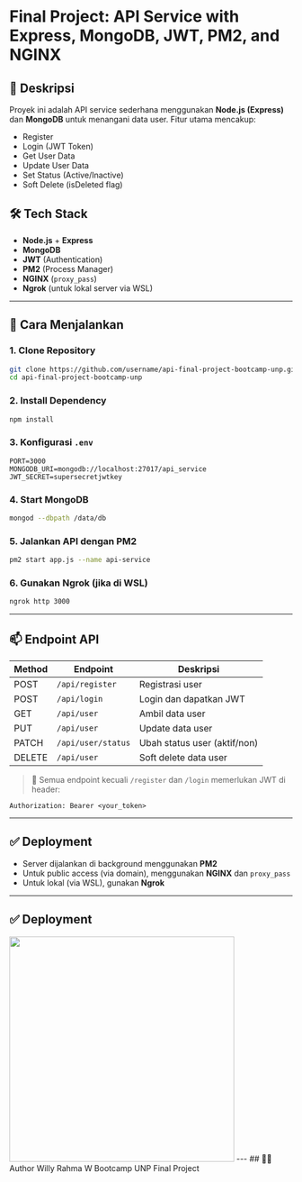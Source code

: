 # Final Project: API Service with Express, MongoDB, JWT, PM2, and NGINX

## 📌 Deskripsi
Proyek ini adalah API service sederhana menggunakan **Node.js (Express)** dan **MongoDB** untuk menangani data user. Fitur utama mencakup:

- Register
- Login (JWT Token)
- Get User Data
- Update User Data
- Set Status (Active/Inactive)
- Soft Delete (isDeleted flag)

## 🛠️ Tech Stack

- **Node.js** + **Express**
- **MongoDB**
- **JWT** (Authentication)
- **PM2** (Process Manager)
- **NGINX** (`proxy_pass`)
- **Ngrok** (untuk lokal server via WSL)

---

## 🚀 Cara Menjalankan

### 1. Clone Repository
```bash
git clone https://github.com/username/api-final-project-bootcamp-unp.git
cd api-final-project-bootcamp-unp
```

### 2. Install Dependency
```bash
npm install
```

### 3. Konfigurasi `.env`
```env
PORT=3000
MONGODB_URI=mongodb://localhost:27017/api_service
JWT_SECRET=supersecretjwtkey
```

### 4. Start MongoDB
```bash
mongod --dbpath /data/db
```

### 5. Jalankan API dengan PM2
```bash
pm2 start app.js --name api-service
```

### 6. Gunakan Ngrok (jika di WSL)
```bash
ngrok http 3000
```

---

## 📫 Endpoint API

| Method | Endpoint                | Deskripsi                    |
|--------|-------------------------|------------------------------|
| POST   | `/api/register`         | Registrasi user              |
| POST   | `/api/login`            | Login dan dapatkan JWT       |
| GET    | `/api/user`             | Ambil data user              |
| PUT    | `/api/user`             | Update data user             |
| PATCH  | `/api/user/status`      | Ubah status user (aktif/non) |
| DELETE | `/api/user`             | Soft delete data user        |

> 🔐 Semua endpoint kecuali `/register` dan `/login` memerlukan JWT di header:
```
Authorization: Bearer <your_token>
```

---

## ✅ Deployment

- Server dijalankan di background menggunakan **PM2**
- Untuk public access (via domain), menggunakan **NGINX** dan `proxy_pass`
- Untuk lokal (via WSL), gunakan **Ngrok**

---
## ✅ Deployment
<img src="pm2status.png" width="400"/>
---
## 👨‍💻 Author
Willy Rahma W  
Bootcamp UNP Final Project
